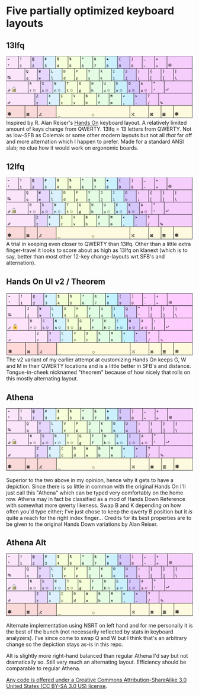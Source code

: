 # Five partially optimized keyboard layouts

## 13lfq

![](https://github.com/ijzerbroot/handsonui/blob/main/13lfq.png)
Inspired by R. Alan Reiser's [Hands On](https://sites.google.com/alanreiser.com/handsdown/home/more-variations#h.6pnxfc5vsy65) keyboard layout.
A relatively limited amount of keys change from QWERTY.
13lfq = 13 letters from QWERTY.
Not as low-SFB as Colemak or some other modern layouts but not all _that_ far off and more alternation which I happen to prefer. Made for a standard ANSI slab; no clue how it would work on ergonomic boards. 

## 12lfq

![](https://github.com/ijzerbroot/handsonui/blob/main/12lfq.png)
A trial in keeping even closer to QWERTY than 13lfq.
Other than a little extra finger-travel it looks to score about as high as 13lfq on klanext (which is to say, better than most other 12-key change-layouts wrt SFB's and alternation).


## Hands On UI v2 / Theorem

![](https://github.com/ijzerbroot/handsonui/blob/main/handson-ui-v2.png)
The v2 variant of my earlier attempt at customizing Hands On keeps G, W and M in their QWERTY locations and is a little better in SFB's and distance.
Tongue-in-cheek nicknamed "theorem" because of how nicely that rolls on this mostly alternating layout.

## Athena

![](https://github.com/ijzerbroot/handsonui/blob/main/athena.png)

Superior to the two above in my opinion, hence why it gets to have a depiction.
Since there is so little in common with the original Hands On I'll just call this "Athena" which can be typed very comfortably on the home row.
Athena may in fact be classified as a mod of Hands Down Reference with somewhat more qwerty likeness. Swap B and K depending on how often you'd type either; I've just chose to keep the qwerty B position but it _is_ quite a reach for the right index finger...
Credits for its best properties are to be given to the original Hands Down variations by Alan Reiser.

## Athena Alt

![](https://github.com/ijzerbroot/handsonui/blob/main/athena-alt.png)

Alternate implementation using NSRT on left hand and for me personally it is the best of the bunch (not necessarily reflected by stats in keyboard analyzers).
I've since come to swap Q and W but I think that's an arbitrary change so the depiction stays as-is in this repo.

Alt is slightly more right-hand balanced than regular Athena I'd say but not dramatically so. Still very much an alternating layout.
Efficiency should be comparable to regular Athena.

[Any code is offered under a Creative Commons Attribution-ShareAlike 3.0 United States (CC BY-SA 3.0 US) license](https://creativecommons.org/licenses/by-sa/3.0/us/).
